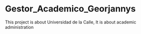 # Gestor_Academico_Georjannys
This project is about Universidad de la Calle, It is about academic administration 
